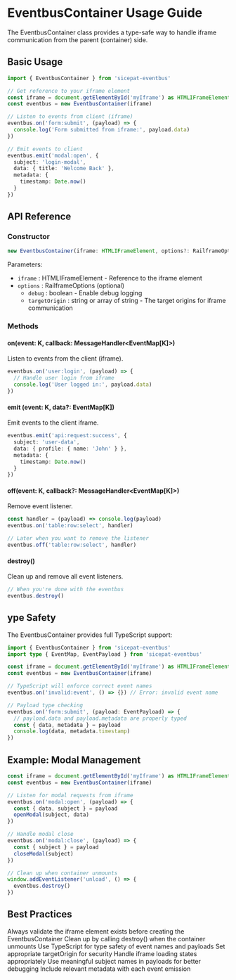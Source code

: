 # EventbusContainer Usage Guide

The EventbusContainer class provides a type-safe way to handle iframe communication from the parent (container) side.

## Basic Usage

```typescript
import { EventbusContainer } from 'sicepat-eventbus'

// Get reference to your iframe element
const iframe = document.getElementById('myIframe') as HTMLIFrameElement
const eventbus = new EventbusContainer(iframe)

// Listen to events from client (iframe)
eventbus.on('form:submit', (payload) => {
  console.log('Form submitted from iframe:', payload.data)
})

// Emit events to client
eventbus.emit('modal:open', {
  subject: 'login-modal',
  data: { title: 'Welcome Back' },
  metadata: {
    timestamp: Date.now()
  }
})
```

## API Reference

### Constructor

```typescript
new EventbusContainer(iframe: HTMLIFrameElement, options?: RailframeOptions)
```

Parameters:

- `iframe` : HTMLIFrameElement - Reference to the iframe element
- `options` : RailframeOptions (optional)
  - `debug` : boolean - Enable debug logging
  - `targetOrigin` : string or array of string - The target origins for iframe communication

### Methods

#### on(event: K, callback: MessageHandler<EventMap[K]>)

Listen to events from the client (iframe).

```typescript
eventbus.on('user:login', (payload) => {
  // Handle user login from iframe
  console.log('User logged in:', payload.data)
})
```

#### emit (event: K, data?: EventMap[K])

Emit events to the client iframe.

```typescript
eventbus.emit('api:request:success', {
  subject: 'user-data',
  data: { profile: { name: 'John' } },
  metadata: {
    timestamp: Date.now()
  }
})
```

#### off(event: K, callback?: MessageHandler<EventMap[K]>)

Remove event listener.

```typescript
const handler = (payload) => console.log(payload)
eventbus.on('table:row:select', handler)

// Later when you want to remove the listener
eventbus.off('table:row:select', handler)
```

#### destroy()

Clean up and remove all event listeners.

```typescript
// When you're done with the eventbus
eventbus.destroy()
```

## ype Safety

The EventbusContainer provides full TypeScript support:

```typescript
import { EventbusContainer } from 'sicepat-eventbus'
import type { EventMap, EventPayload } from 'sicepat-eventbus'

const iframe = document.getElementById('myIframe') as HTMLIFrameElement
const eventbus = new EventbusContainer(iframe)

// TypeScript will enforce correct event names
eventbus.on('invalid:event', () => {}) // Error: invalid event name

// Payload type checking
eventbus.on('form:submit', (payload: EventPayload) => {
  // payload.data and payload.metadata are properly typed
  const { data, metadata } = payload
  console.log(data, metadata.timestamp)
})
```

## Example: Modal Management

```typescript
const iframe = document.getElementById('myIframe') as HTMLIFrameElement
const eventbus = new EventbusContainer(iframe)

// Listen for modal requests from iframe
eventbus.on('modal:open', (payload) => {
  const { data, subject } = payload
  openModal(subject, data)
})

// Handle modal close
eventbus.on('modal:close', (payload) => {
  const { subject } = payload
  closeModal(subject)
})

// Clean up when container unmounts
window.addEventListener('unload', () => {
  eventbus.destroy()
})
```

## Best Practices

Always validate the iframe element exists before creating the EventbusContainer
Clean up by calling destroy() when the container unmounts
Use TypeScript for type safety of event names and payloads
Set appropriate targetOrigin for security
Handle iframe loading states appropriately
Use meaningful subject names in payloads for better debugging
Include relevant metadata with each event emission